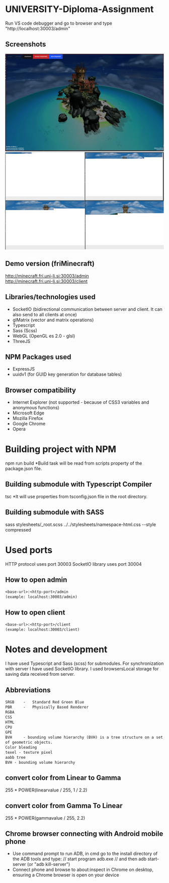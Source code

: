 # UNIVERSITY-Diploma-Assignment
Run VS code debugger and go to browser and type "http://localhost:30003/admin"

## Screenshots
![alt tag](https://raw.githubusercontent.com/lukaprijatelj/UNIVERSITY-Diploma-Assignment/master/images/Screenshot_1.jpg)
![alt tag](https://raw.githubusercontent.com/lukaprijatelj/UNIVERSITY-Diploma-Assignment/master/images/All.jpg)

## Demo version (friMinecraft)
http://minecraft.fri.uni-lj.si:30003/admin  
http://minecraft.fri.uni-lj.si:30003/client  

## Libraries/technologies used
- SocketIO (bidirectional communication between server and client. It can also send to all clients at once)
- glMatrix (vector and matrix operations)
- Typescript
- Sass (Scss)
- WebGL (OpenGL es 2.0 - glsl)
- ThreeJS

## NPM Packages used
- ExpressJS
- uuidv1 (for GUID key generation for database tables)

## Browser compatibility
- Internet Explorer (not supported - because of CSS3 variables and anonymous functions)
- Microsoft Edge
- Mozilla Firefox
- Google Chrome
- Opera


# Building project with NPM
npm run build
*Build task will be read from scripts property of the package.json file.

## Building submodule with Typescript Compiler
tsc
*It will use properties from tsconfig.json file in the root directory.

## Building submodule with SASS
sass stylesheets/_root.scss ../../stylesheets/namespace-html.css --style compressed


# Used ports
HTTP protocol uses port 30003 
SocketIO library uses port 30004

## How to open admin
	<base-url>:<http-port>/admin
	(example: localhost:30003/admin)

## How to open client
	<base-url>:<http-port>/client
	(example: localhost:30003/client)


# Notes and development
I have used Typescript and Sass (scss) for submodules. For synchronization with server I have used SocketIO library.
I used browsersLocal storage for saving data received from server.

## Abbreviations
	SRGB	-	Standard Red Green Blue
	PBR		-	Physically Based Renderer
	RGBA
	CSS
	HTML
	CPU
	GPE
	BVH 	- bounding volume hierarchy (BVH) is a tree structure on a set of geometric objects.
	Color bleading
	texel - texture pixel
	aabb tree
	BVH - bounding volume hierarchy

## convert color from Linear to Gamma
255 * POWER(linearvalue / 255, 1 / 2.2)

## convert color from Gamma To Linear
255 * POWER(gammavalue / 255, 2.2)

## Chrome browser connecting with Android mobile phone
- Use command prompt to run ADB, in cmd go to the install directory of the ADB tools and type:
	// start program
	adb.exe
	// and then
 	adb start-server (or "adb kill-server")
- Connect phone and browse to about:inspect in Chrome on desktop, ensuring a Chrome browser is open on your device